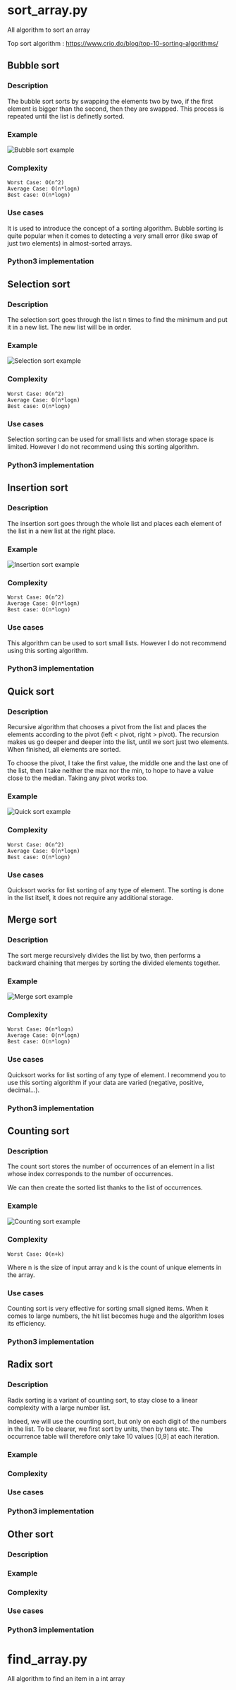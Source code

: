 # sort_array.py

All algorithm to sort an array

Top sort algorithm : https://www.crio.do/blog/top-10-sorting-algorithms/

## Bubble sort

### Description

The bubble sort sorts by swapping the elements two by two, if the first element is bigger than the second, then they are swapped. This process is repeated until the list is definetly sorted.

### Example

![Bubble sort example](./Bubblesort.png)

### Complexity

    Worst Case: O(n^2)
    Average Case: O(n*logn)
    Best case: O(n*logn)

### Use cases

It is used to introduce the concept of a sorting algorithm. Bubble sorting is quite popular when it comes to detecting a very small error (like swap of just two elements) in almost-sorted arrays.

### Python3 implementation

## Selection sort

### Description

The selection sort goes through the list n times to find the minimum and put it in a new list. The new list will be in order.

### Example

![Selection sort example](./selectionsort.png)

### Complexity

    Worst Case: O(n^2)
    Average Case: O(n*logn)
    Best case: O(n*logn)

### Use cases

Selection sorting can be used for small lists and when storage space is limited. However I do not recommend using this sorting algorithm.

### Python3 implementation

## Insertion sort

### Description

The insertion sort goes through the whole list and places each element of the list in a new list at the right place.

### Example

![Insertion sort example](./Insertionsort.png)

### Complexity

    Worst Case: O(n^2)
    Average Case: O(n*logn)
    Best case: O(n*logn)

### Use cases

This algorithm can be used to sort small lists. However I do not recommend using this sorting algorithm.

### Python3 implementation

## Quick sort

### Description

Recursive algorithm that chooses a pivot from the list and places the elements according to the pivot (left < pivot, right > pivot). The recursion makes us go deeper and deeper into the list, until we sort just two elements. When finished, all elements are sorted.

To choose the pivot, I take the first value, the middle one and the last one of the list, then I take neither the max nor the min, to hope to have a value close to the median. Taking any pivot works too.

### Example

![Quick sort example](./Quicksort.png)

### Complexity

    Worst Case: O(n^2)
    Average Case: O(n*logn)
    Best case: O(n*logn)

### Use cases

Quicksort works for list sorting of any type of element. The sorting is done in the list itself, it does not require any additional storage.

## Merge sort

### Description

The sort merge recursively divides the list by two, then performs a backward chaining that merges by sorting the divided elements together.

### Example

![Merge sort example](./Mergesort.png)

### Complexity

    Worst Case: O(n*logn)
    Average Case: O(n*logn)
    Best case: O(n*logn)

### Use cases

Quicksort works for list sorting of any type of element. I recommend you to use this sorting algorithm if your data are varied (negative, positive, decimal...).

### Python3 implementation

## Counting sort

### Description

The count sort stores the number of occurrences of an element in a list whose index corresponds to the number of occurrences.

We can then create the sorted list thanks to the list of occurrences.

### Example

![Counting sort example](./Countingsort.png)

### Complexity

    Worst Case: O(n+k)

Where n is the size of input array and k is the count of unique elements in the array.

### Use cases

Counting sort is very effective for sorting small signed items. When it comes to large numbers, the hit list becomes huge and the algorithm loses its efficiency.

### Python3 implementation

## Radix sort

### Description

Radix sorting is a variant of counting sort, to stay close to a linear complexity with a large number list.

Indeed, we will use the counting sort, but only on each digit of the numbers in the list. To be clearer, we first sort by units, then by tens etc. The occurrence table will therefore only take 10 values [0,9] at each iteration.

### Example

### Complexity

### Use cases

### Python3 implementation

## Other sort

### Description

### Example

### Complexity

### Use cases

### Python3 implementation

# find_array.py

All algorithm to find an item in a int array
